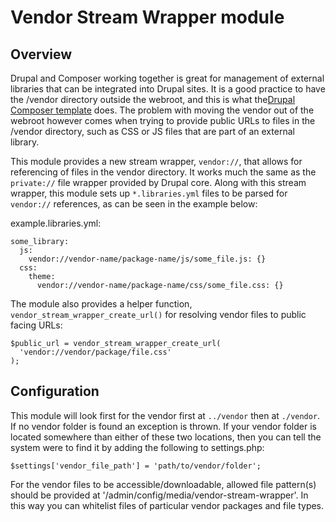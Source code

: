 # Vendor Stream Wrapper module #

## Overview ##
Drupal and Composer working together is great for management of external
libraries that can be integrated into Drupal sites. It is a good practice to
have the /vendor directory outside the webroot, and this is what the[Drupal
Composer template](https://github.com/drupal-composer/drupal-project) does. The
problem with moving the vendor out of the webroot however comes when trying to
provide public URLs to files in the /vendor directory, such as CSS or JS files
that are part of an external library.

This module provides a new stream wrapper, `vendor://`, that allows for
referencing of files in the vendor directory. It works much the same as the
`private://` file wrapper provided by Drupal core. Along with this
stream wrapper, this module sets up `*.libraries.yml` files to be parsed for
`vendor://` references, as can be seen in the example below:

example.libraries.yml:
```
some_library:
  js:
    vendor://vendor-name/package-name/js/some_file.js: {}
  css:
    theme:
      vendor://vendor-name/package-name/css/some_file.css: {}
```

The module also provides a helper function, `vendor_stream_wrapper_create_url()`
for resolving vendor files to public facing URLs:

```
$public_url = vendor_stream_wrapper_create_url(
  'vendor://vendor/package/file.css'
);
```

## Configuration ##
This module will look first for the vendor first at `../vendor` then at
`./vendor`. If no vendor folder is found an exception is thrown. If your vendor
folder is located somewhere than either of these two locations, then you can
tell the system were to find it by adding the following to settings.php:

```
$settings['vendor_file_path'] = 'path/to/vendor/folder';
```

For the vendor files to be accessible/downloadable, allowed file pattern(s)
should be provided at '/admin/config/media/vendor-stream-wrapper'. In this way
you can whitelist files of particular vendor packages and file types.
